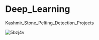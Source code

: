 # Deep_Learning
Kashmir_Stone_Pelting_Detection_Projects

![5bzj4v](https://user-images.githubusercontent.com/78307104/120684648-95bcb480-c4bc-11eb-84f0-49d2ca971e0f.gif)
